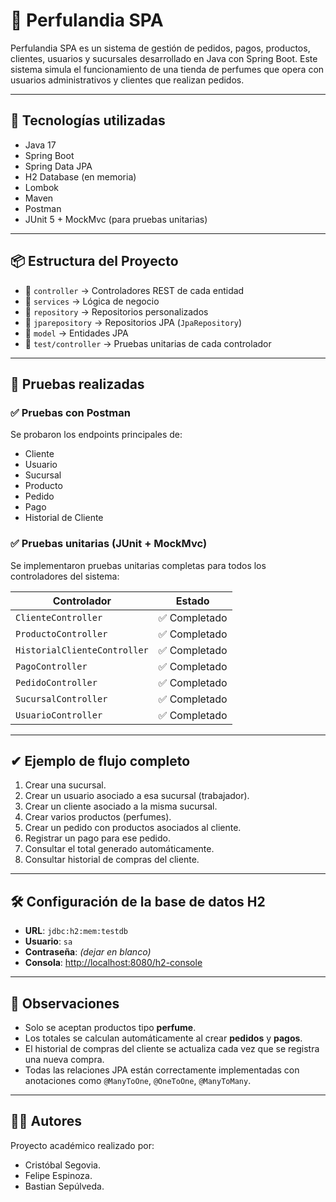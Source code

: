 # 🧴 Perfulandia SPA

Perfulandia SPA es un sistema de gestión de pedidos, pagos, productos, clientes, usuarios y sucursales desarrollado en Java con Spring Boot. Este sistema simula el funcionamiento de una tienda de perfumes que opera con usuarios administrativos y clientes que realizan pedidos.

---

## 🚀 Tecnologías utilizadas

- Java 17  
- Spring Boot  
- Spring Data JPA  
- H2 Database (en memoria)  
- Lombok  
- Maven  
- Postman  
- JUnit 5 + MockMvc (para pruebas unitarias)

---

## 📦 Estructura del Proyecto

- 📁 `controller` → Controladores REST de cada entidad  
- 📁 `services` → Lógica de negocio  
- 📁 `repository` → Repositorios personalizados  
- 📁 `jparepository` → Repositorios JPA (`JpaRepository`)  
- 📁 `model` → Entidades JPA  
- 📁 `test/controller` → Pruebas unitarias de cada controlador  

---

## 🧪 Pruebas realizadas

### ✅ Pruebas con Postman

Se probaron los endpoints principales de:

- Cliente  
- Usuario  
- Sucursal  
- Producto  
- Pedido  
- Pago  
- Historial de Cliente  

### ✅ Pruebas unitarias (JUnit + MockMvc)

Se implementaron pruebas unitarias completas para todos los controladores del sistema:

| Controlador                 | Estado        |
|-----------------------------|---------------|
| `ClienteController`         | ✅ Completado  |
| `ProductoController`        | ✅ Completado  |
| `HistorialClienteController`| ✅ Completado  |
| `PagoController`            | ✅ Completado  |
| `PedidoController`          | ✅ Completado  |
| `SucursalController`        | ✅ Completado  |
| `UsuarioController`         | ✅ Completado  |

---

## ✔ Ejemplo de flujo completo

1. Crear una sucursal.  
2. Crear un usuario asociado a esa sucursal (trabajador).  
3. Crear un cliente asociado a la misma sucursal.  
4. Crear varios productos (perfumes).  
5. Crear un pedido con productos asociados al cliente.  
6. Registrar un pago para ese pedido.  
7. Consultar el total generado automáticamente.  
8. Consultar historial de compras del cliente.

---

## 🛠 Configuración de la base de datos H2

- **URL**: `jdbc:h2:mem:testdb`  
- **Usuario**: `sa`  
- **Contraseña**: *(dejar en blanco)*  
- **Consola**: [http://localhost:8080/h2-console](http://localhost:8080/h2-console)

---

## 🧠 Observaciones

- Solo se aceptan productos tipo **perfume**.  
- Los totales se calculan automáticamente al crear **pedidos** y **pagos**.  
- El historial de compras del cliente se actualiza cada vez que se registra una nueva compra.  
- Todas las relaciones JPA están correctamente implementadas con anotaciones como `@ManyToOne`, `@OneToOne`, `@ManyToMany`.

---

## 👨‍💻 Autores

Proyecto académico realizado por:

- Cristóbal Segovia.  
- Felipe Espinoza.  
- Bastian Sepúlveda.
